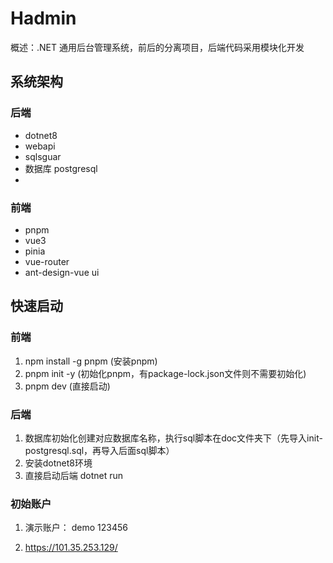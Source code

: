 # Hadmin

概述：.NET 通用后台管理系统，前后的分离项目，后端代码采用模块化开发



## 系统架构

### 后端

- dotnet8
- webapi
- sqlsguar
- 数据库 postgresql
- 

### 前端

- pnpm
- vue3
- pinia
- vue-router
- ant-design-vue ui


## 快速启动

### 前端

1. npm install -g pnpm  (安装pnpm)
2. pnpm init -y (初始化pnpm，有package-lock.json文件则不需要初始化)
3. pnpm dev (直接启动)

### 后端

1. 数据库初始化创建对应数据库名称，执行sql脚本在doc文件夹下（先导入init-postgresql.sql，再导入后面sql脚本）
2. 安装dotnet8环境
3. 直接启动后端 dotnet run

### 初始账户

1. 演示账户： demo 123456

2. [演示地址]: https://101.35.253.129/

   https://101.35.253.129/

   
   
   